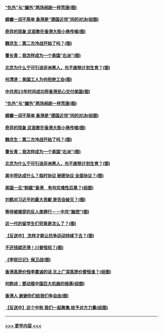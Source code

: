 #### [“仇外”与“媚外”两场闹剧一样荒唐(图)](../pages/p4/907689.md?t=09181244) 
#### [蟑螂一词不简单 香港是“德国近邻”间的对决(组图)](../pages/p4/907618.md?t=09181244) 
#### [奇异的现象 这首歌在香港大街小巷传唱(图)](../pages/p4/907583.md?t=09181244) 
#### [魏京生：第二次冷战开始了吗？(图)](../pages/p4/907581.md?t=09181244) 
#### [曹长青：我怎样成为一个美国“右派”(图)](../pages/p4/907580.md?t=09181244) 
#### [北京为什么宁可引进非洲黑人，也不废除计划生育？(图)](../pages/p4/907577.md?t=09181244) 
#### [何清涟：美国工人为何拒绝工会(图)](../pages/p4/907701.md?t=09181244) 
#### [中共用23年时间成功将香港民心交付美国(图)](../pages/p4/907698.md?t=09181244) 
#### [“仇外”与“媚外”两场闹剧一样荒唐(图)](../pages/p4/907689.md?t=09181244) 
#### [蟑螂一词不简单 香港是“德国近邻”间的对决(组图)](../pages/p4/907618.md?t=09181244) 
#### [奇异的现象 这首歌在香港大街小巷传唱(图)](../pages/p4/907583.md?t=09181244) 
#### [魏京生：第二次冷战开始了吗？(图)](../pages/p4/907581.md?t=09181244) 
#### [曹长青：我怎样成为一个美国“右派”(图)](../pages/p4/907580.md?t=09181244) 
#### [北京为什么宁可引进非洲黑人，也不废除计划生育？(图)](../pages/p4/907577.md?t=09181244) 
#### [美中将达成什么？临时协议 秘密协议 全面协议？(图)](../pages/p4/907576.md?t=09181244) 
#### [美国一旦“制裁”香港　有何灾难性后果？(组图)](../pages/p4/907575.md?t=09181244) 
#### [刘鹤对习近平的最大贡献 是否会破灭？(图)](../pages/p4/907509.md?t=09181244) 
#### [等待被揭穿的反人类罪行－－中共“脑控”(图)](../pages/p4/907167.md?t=09181244) 
#### [这一代的留学生们究竟是怎么了？(图)](../pages/p4/907473.md?t=09181244) 
#### [【反送中】 怎样才能让抗争运动持续下去？(图)](../pages/p4/907466.md?t=09181244) 
#### [不还钱就还港！川普怪招？(图)](../pages/p4/907474.md?t=09181244) 
#### [《李锐日记》保卫战(图)](../pages/p4/907465.md?t=09181244) 
#### [香港高房价怪李嘉诚的话 北上广深高房价要怪谁？(组图)](../pages/p4/907471.md?t=09181244) 
#### [何韵诗：要动摇中国巨大机器的根基(组图)](../pages/p4/907469.md?t=09181244) 
#### [香港人 谢谢你们给我们争自由(图)](../pages/p4/907402.md?t=09181244) 
#### [【反送中】这个中秋 我们一起聚集 给予对方力量(组图)](../pages/p4/907401.md?t=09181244) 

----
#### [ >>> 更早内容 <<< ](../indexes/p4-earlier.md)
